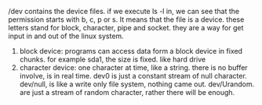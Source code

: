/dev contains the device files. if we execute ls -l in, we can see that the permission starts with b, c, p or s. It means that the file is a device. these letters stand for block, character, pipe and socket. they are a way for get input in and out of the linux system.

1. block device:
   programs can access data form a block device in fixed chunks. for example sda1, the size is fixed. like hard drive
2. character device:
   one character at time, like a string. there is no buffer involve, is in real time.
   dev0 is just a constant stream of null character. dev/null, is like a write only file system, nothing came out. dev/Urandom. are just a stream of random character, rather there will be enough.

